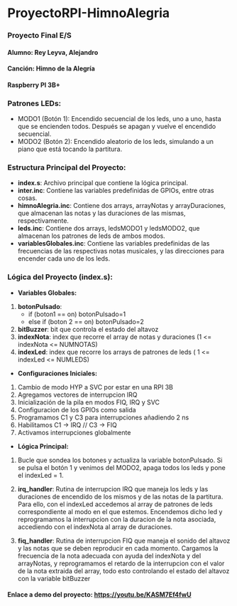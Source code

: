 # ProyectoRPI-HimnoAlegria
### Proyecto Final E/S
#### Alumno: Rey Leyva, Alejandro
#### Canción: Himno de la Alegría
#### Raspberry PI 3B+

### Patrones LEDs:
* MODO1 (Botón 1): Encendido secuencial de los leds, uno a uno, hasta que
se encienden todos. Después se apagan y vuelve el encendido secuencial.
* MODO2 (Botón 2): Encendido aleatorio de los leds, simulando a un piano que está
tocando la partitura.

### Estructura Principal del Proyecto:
* **index.s**: Archivo principal que contiene la lógica principal.
* **inter.inc**: Contiene las variables predefinidas de GPIOs, entre
    otras cosas.
* **himnoAlegria.inc**: Contiene dos arrays, arrayNotas y arrayDuraciones,
    que almacenan las notas y las duraciones de las mismas, respectivamente.
* **leds.inc**: Contiene dos arrays, ledsMODO1 y ledsMODO2, que almacenan 
    los patrones de leds de ambos modos.
* **variablesGlobales.inc**: Contiene las variables predefinidas de las
    frecuencias de las respectivas notas musicales, y las direcciones para
    encender cada uno de los leds.

### Lógica del Proyecto (index.s):
* **Variables Globales:**
1. **botonPulsado**: 
    * if (boton1 == on) botonPulsado=1 
    * else if (boton 2 == on) botonPulsado=2
2. **bitBuzzer**: bit que controla el estado del altavoz 
3. **indexNota**: index que recorre el array de notas y duraciones (1 <= indexNota <= NUMNOTAS)
4. **indexLed**: index que recorre los arrays de patrones de leds ( 1 <= indexLed <= NUMLEDS)

* **Configuraciones Iniciales:**
1. Cambio de modo HYP a SVC por estar en una RPI 3B
2. Agregamos vectores de interrupcion IRQ
3. Inicialización de la pila en modos FIQ, IRQ y SVC
4. Configuracion de los GPIOs como salida
5. Programamos C1 y C3 para interrupciones añadiendo 2 ns
6. Habilitamos C1 -> IRQ // C3 -> FIQ
7. Activamos interrupciones globalmente

* **Lógica Principal:**
1. Bucle que sondea los botones y actualiza la variable botonPulsado. Si se pulsa
el botón 1 y venimos del MODO2, apaga todos los leds y pone el indexLed = 1.

2. **irq_handler**: Rutina de interrupcion IRQ que maneja los leds
y las duraciones de encendido de los mismos y de las notas de la
partitura. Para ello, con el indexLed accedemos al array de patrones
de leds correspondiente al modo en el que estemos. Encendemos dicho
led y reprogramamos la interrupcion con la duracion de la nota asociada,
accediendo con el indexNota al array de duraciones.

3. **fiq_handler**: Rutina de interrupcion FIQ que maneja el sonido del
altavoz y las notas que se deben reproducir en cada momento. Cargamos
la frecuencia de la nota adecuada con ayuda del indexNota y del arrayNotas, 
y reprogramamos el retardo de la interrupcion con el valor de la nota extraida
del array, todo esto controlando el estado del altavoz con la variable bitBuzzer

#### Enlace a demo del proyecto: https://youtu.be/KASM7Ef4fwU
